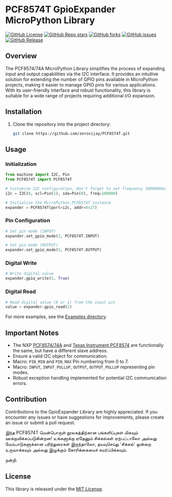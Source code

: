 # PCF8574T GpioExpander MicroPython Library

[![GitHub License](https://img.shields.io/github/license/zerovijay/PCF8574T?style=social)](LICENSE)
[![GitHub Repo stars](https://img.shields.io/github/stars/zerovijay/PCF8574T)](https://github.com/zerovijay/PCF8574T/stargazers)
[![GitHub forks](https://img.shields.io/github/forks/zerovijay/PCF8574T)](https://github.com/zerovijay/PCF8574T/forks)
[![GitHub issues](https://img.shields.io/github/issues-raw/zerovijay/PCF8574T?style=social)](https://github.com/zerovijay/PCF8574T/issues)
[![GitHub Release](https://img.shields.io/github/v/release/zerovijay/PCF8574T?include_prereleases&display_name=release&style=social)](https://github.com/zerovijay/PCF8574T/releases)

## Overview

The PCF8574/74A MicroPython Library simplifies the process of expanding input and output capabilities via the I2C
interface. It provides an intuitive solution for extending the number of GPIO pins available in MicroPython projects,
making it easier to manage GPIO pins for various applications. With its user-friendly interface and robust
functionality, this library is suitable for a wide range of projects requiring additional I/O expansion.

## Installation

1. Clone the repository into the project directory:

    ```bash
    git clone https://github.com/zerovijay/PCF8574T.git
    ```

## Usage

### Initialization

```python
from machine import I2C, Pin
from PCF8574T import PCF8574T

# Customize I2C configuration, Don't forget to set frequency 100000kHz.
i2c = I2C(0, scl=Pin(1), sda=Pin(0), freq=100000)

# Initialize the MicroPython_PCF8574T instance
expander = PCF8574T(port=i2c, addr=0x27)
```

### Pin Configuration

```python
# Set pin mode (INPUT)
expander.set_gpio_mode(2, PCF8574T.INPUT)

# Set pin mode (OUTPUT)
expander.set_gpio_mode(5, PCF8574T.OUTPUT)

```

### Digital Write

```python
# Write digital value
expander.gpio_write(5, True)
```

### Digital Read

```python
# Read digital value (0 or 1) from the input pin
value = expander.gpio_read(2)
```

For more examples, see the [Examples directory](example).

## Important Notes

- The NXP [PCF8574/74A](docs/PCF8574_PCF8574A.pdf) and [Texas Instrument PCF8574](docs/pcf8574.pdf) are functionally the
  same, but have a different slave address.
- Ensure a valid I2C object for communication.
- Macro: `PIN_MIN` and `PIN_MAX` Pin numbering from 0 to 7.
- Macro: `INPUT`, `INPUT_PULLUP`, `OUTPUT`, `OUTPUT_PULLUP` representing pin modes.
- Robust exception handling implemented for potential I2C communication errors.

## Contribution

Contributions to the GpioExpander Library are highly appreciated. If you encounter any issues or have suggestions for
improvements, please create an issue or submit a pull request.

இந்த PCF8574T மென்பொருள் நூலகத்திற்கான பங்களிப்புகள் மிகவும் ஊக்குவிக்கப்படுகின்றன! உங்களுக்கு ஏதேனும் சிக்கல்கள்
ஏற்பட்டாலோ அல்லது மேம்பாடுகளுக்கான பரிந்துரைகள் இருந்தாலோ, தயவுசெய்து 'சிக்கல்' ஒன்றை உருவாக்கவும் அல்லது இழுக்கும்
கோரிக்கையைச் சமர்ப்பிக்கவும்.

நன்றி.

## License

This library is released under the [MIT License](LICENSE).
